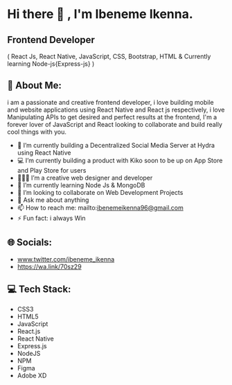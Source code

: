 # Hi there 👋 , I'm Ibeneme Ikenna. 
##

## Frontend Developer 
( React Js, 
  React Native,
  JavaScript, 
  CSS, 
  Bootstrap, 
  HTML 
  & Currently learning Node-js{Express-js} ) 

##

## 💫 About Me:

i am a passionate and creative frontend developer, i love building mobile and website applications using React Native and React js respectively, i love Manipulating APIs to get desired and perfect results at the frontend, I'm a forever lover of JavaScript and React
looking to collaborate and build really cool things with you.

- 🔭 I’m currently building a Decentralized Social Media Server at Hydra using React Native
- 💻 I’m currently building a product with Kiko soon to be up on App Store and Play Store for users
- 👨🏻‍💻 I’m a creative web designer and developer 
- 🌱 I’m currently learning Node Js & MongoDB
- 👯 I’m looking to collaborate on Web Development Projects
- 💬 Ask me about anything
- 📫 How to reach me: mailto:ibenemeikenna96@gmail.com
- ⚡ Fun fact: i always Win

##
## 🌐 Socials:
- www.twitter.com/ibeneme_ikenna
- https://wa.link/70sz29

##
## 💻 Tech Stack:
 - CSS3 
 - HTML5 
 - JavaScript
 - React.js
 - React Native
 - Express.js
 - NodeJS
 - NPM 
 - Figma
 - Adobe XD
